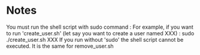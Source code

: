# Notes 
You must run the shell script with sudo command : 
For example, if you want to run 'create_user.sh' (let say you want to create a user named XXX) :
sudo ./create_user.sh XXX 
If you run without 'sudo' the shell script cannot be executed. 
It is the same for remove_user.sh

